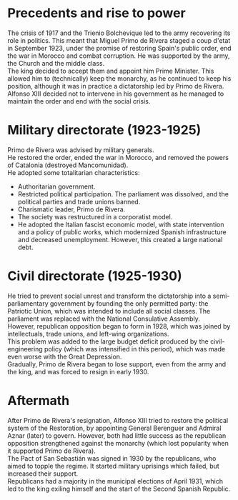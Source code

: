 # Precedents and rise to power
The crisis of 1917 and the Trienio Bolchevique led to the army recovering its role in politics. This meant that Miguel Primo de Rivera staged a coup d'etat in September 1923, under the promise of restoring Spain's public order, end the war in Morocco and combat corruption. He was supported by the army, the Church and the middle class.  
The king decided to accept them and appoint him Prime Minister. This allowed him to (technically) keep the monarchy, as he continued to keep his position, although it was  in practice a dictatorship led by Primo de Rivera. Alfonso XIII decided not to intervene in his government as he managed to maintain the order and end with the social crisis.

# Military directorate (1923-1925)
Primo de Rivera was advised by military generals.  
He restored the order, ended the war in Morocco, and removed the powers of Catalonia (destroyed Mancomunidad).  
He adopted some totalitarian characteristics:
- Authoritarian government.
- Restricted political participation. The parliament was dissolved, and the political parties and trade unions banned.
- Charismatic leader, Primo de Rivera.
- The society was restructured in a corporatist model.
- He adopted the Italian fascist economic model, with state intervention and a policy of public works, which modernized Spanish infrastructure and decreased unemployment. However, this created a large national debt.

# Civil directorate (1925-1930)
He tried to prevent social unrest and transform the dictatorship into a semi-parliamentary government by founding the only permitted party: the Patriotic Union, which was intended to include all social classes. The parliament was replaced with the National Consulative Assembly.  
However, republican opposition began to form in 1928, which was joined by intellectuals, trade unions, and left-wing organizations.  
This problem was added to the large budget deficit produced by the civil-engineering policy (which was intensified in this period), which was made even worse with the Great Depression.  
Gradually, Primo de Rivera began to lose support, even from the army and the king, and was forced to resign in early 1930.

# Aftermath
After Primo de Rivera's resignation, Alfonso XIII tried to restore the political system of the Restoration, by appointing General Berenguer and Admiral Aznar (later) to govern. However, both had little success as the republican opposition strengthened against the monarchy (which lost popularity when it supported Primo de Rivera).  
The Pact of San Sebastián was signed in 1930 by the republicans, who aimed to topple the regime. It started military uprisings which failed, but increased their support.  
Republicans had a majority in the municipal elections of April 1931, which led to the king exiling himself and the start of the Second Spanish Republic.